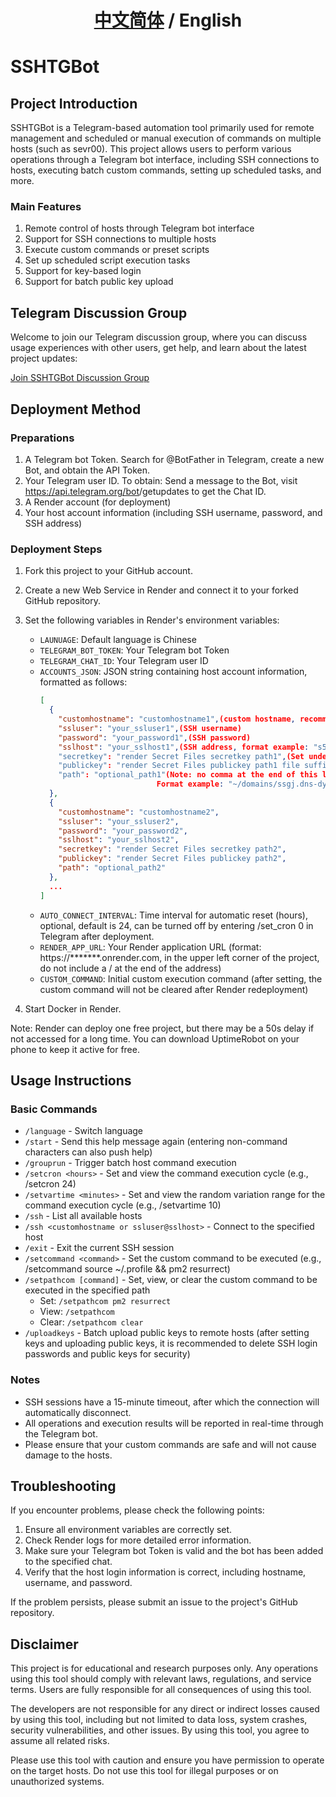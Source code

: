<h1 align="center"><a href="/README.md">中文简体</a> / English</h1>

# SSHTGBot

## Project Introduction

SSHTGBot is a Telegram-based automation tool primarily used for remote management and scheduled or manual execution of commands on multiple hosts (such as sevr00). This project allows users to perform various operations through a Telegram bot interface, including SSH connections to hosts, executing batch custom commands, setting up scheduled tasks, and more.

### Main Features

1. Remote control of hosts through Telegram bot interface
2. Support for SSH connections to multiple hosts
3. Execute custom commands or preset scripts
4. Set up scheduled script execution tasks
5. Support for key-based login
6. Support for batch public key upload

## Telegram Discussion Group

Welcome to join our Telegram discussion group, where you can discuss usage experiences with other users, get help, and learn about the latest project updates:

[Join SSHTGBot Discussion Group](https://t.me/+WIX6H-944HQzZmQ9)

## Deployment Method

### Preparations

1. A Telegram bot Token. Search for @BotFather in Telegram, create a new Bot, and obtain the API Token.
2. Your Telegram user ID. To obtain: Send a message to the Bot, visit https://api.telegram.org/bot<your bot token>/getupdates to get the Chat ID.
3. A Render account (for deployment)
4. Your host account information (including SSH username, password, and SSH address)

### Deployment Steps

1. Fork this project to your GitHub account.

2. Create a new Web Service in Render and connect it to your forked GitHub repository.

3. Set the following variables in Render's environment variables:
   - `LAUNUAGE`: Default language is Chinese
   - `TELEGRAM_BOT_TOKEN`: Your Telegram bot Token
   - `TELEGRAM_CHAT_ID`: Your Telegram user ID
   - `ACCOUNTS_JSON`: JSON string containing host account information, formatted as follows:
     ```json
     [
       {
         "customhostname": "customhostname1",(custom hostname, recommended to set)
         "ssluser": "your_ssluser1",(SSH username)
         "password": "your_password1",(SSH password)
         "sslhost": "your_sslhost1",(SSH address, format example: "s5.serv00.com")
         "secretkey": "render Secret Files secretkey path1",(Set under render environment variables. Format example: /etc/secrets/<filename>)
         "publickey": "render Secret Files publickey path1 file suffix .pub",(Set under render environment variables. Format example: /etc/secrets/<filename>)
         "path": "optional_path1"(Note: no comma at the end of this last line. This path line is optional. If not set and setpathcom is set, it will skip path and execute the default setcommand command.
                               Format example: "~/domains/ssgj.dns-dynamic.net/vless")
       },
       {
         "customhostname": "customhostname2",
         "ssluser": "your_ssluser2",
         "password": "your_password2",
         "sslhost": "your_sslhost2",
         "secretkey": "render Secret Files secretkey path2",
         "publickey": "render Secret Files publickey path2",
         "path": "optional_path2"
       },     
       ...
     ]
     ```
   - `AUTO_CONNECT_INTERVAL`: Time interval for automatic reset (hours), optional, default is 24, can be turned off by entering /set_cron 0 in Telegram after deployment.
   - `RENDER_APP_URL`: Your Render application URL (format: https://*******.onrender.com, in the upper left corner of the project, do not include a / at the end of the address)
   - `CUSTOM_COMMAND`: Initial custom execution command (after setting, the custom command will not be cleared after Render redeployment)

4. Start Docker in Render.

Note: Render can deploy one free project, but there may be a 50s delay if not accessed for a long time. You can download UptimeRobot on your phone to keep it active for free.

## Usage Instructions

### Basic Commands

- `/language` - Switch language
- `/start` - Send this help message again (entering non-command characters can also push help)
- `/grouprun` - Trigger batch host command execution
- `/setcron <hours>` - Set and view the command execution cycle (e.g., /setcron 24)
- `/setvartime <minutes>` - Set and view the random variation range for the command execution cycle (e.g., /setvartime 10)
- `/ssh` - List all available hosts
- `/ssh <customhostname or ssluser@sslhost>` - Connect to the specified host
- `/exit` - Exit the current SSH session
- `/setcommand <command>` - Set the custom command to be executed (e.g., /setcommand source ~/.profile && pm2 resurrect)
- `/setpathcom [command]` - Set, view, or clear the custom command to be executed in the specified path
   - Set: `/setpathcom pm2 resurrect`
   - View: `/setpathcom`
   - Clear: `/setpathcom clear`
- `/uploadkeys` - Batch upload public keys to remote hosts (after setting keys and uploading public keys, it is recommended to delete SSH login passwords and public keys for security)

### Notes

- SSH sessions have a 15-minute timeout, after which the connection will automatically disconnect.
- All operations and execution results will be reported in real-time through the Telegram bot.
- Please ensure that your custom commands are safe and will not cause damage to the hosts.

## Troubleshooting

If you encounter problems, please check the following points:

1. Ensure all environment variables are correctly set.
2. Check Render logs for more detailed error information.
3. Make sure your Telegram bot Token is valid and the bot has been added to the specified chat.
4. Verify that the host login information is correct, including hostname, username, and password.

If the problem persists, please submit an issue to the project's GitHub repository.

## Disclaimer

This project is for educational and research purposes only. Any operations using this tool should comply with relevant laws, regulations, and service terms. Users are fully responsible for all consequences of using this tool.

The developers are not responsible for any direct or indirect losses caused by using this tool, including but not limited to data loss, system crashes, security vulnerabilities, and other issues. By using this tool, you agree to assume all related risks.

Please use this tool with caution and ensure you have permission to operate on the target hosts. Do not use this tool for illegal purposes or on unauthorized systems.
